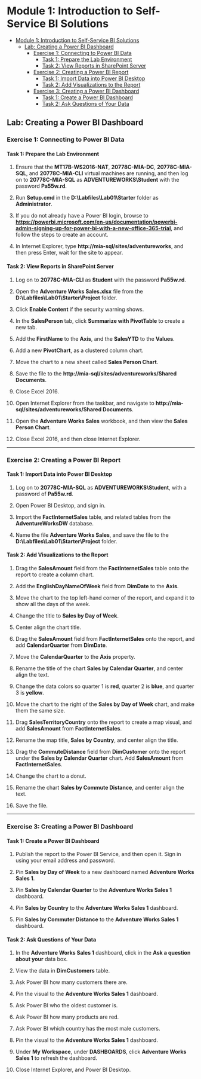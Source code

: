 # Module 1: Introduction to Self-Service BI Solutions

- [Module 1: Introduction to Self-Service BI Solutions](#module-1-introduction-to-self-service-bi-solutions)
  - [Lab: Creating a Power BI Dashboard](#lab-creating-a-power-bi-dashboard)
    - [Exercise 1: Connecting to Power BI Data](#exercise-1-connecting-to-power-bi-data)
      - [Task 1: Prepare the Lab Environment](#task-1-prepare-the-lab-environment)
      - [Task 2: View Reports in SharePoint Server](#task-2-view-reports-in-sharepoint-server)
    - [Exercise 2: Creating a Power BI Report](#exercise-2-creating-a-power-bi-report)
      - [Task 1: Import Data into Power BI Desktop](#task-1-import-data-into-power-bi-desktop)
      - [Task 2: Add Visualizations to the Report](#task-2-add-visualizations-to-the-report)
    - [Exercise 3: Creating a Power BI Dashboard](#exercise-3-creating-a-power-bi-dashboard)
      - [Task 1: Create a Power BI Dashboard](#task-1-create-a-power-bi-dashboard)
      - [Task 2: Ask Questions of Your Data](#task-2-ask-questions-of-your-data)


## Lab: Creating a Power BI Dashboard

### Exercise 1: Connecting to Power BI Data

#### Task 1: Prepare the Lab Environment

1. Ensure that the **MT17B-WS2016-NAT**, **20778C-MIA-DC**, **20778C-MIA-SQL**, and **20778C-MIA-CLI** virtual machines are running, and then log on to **20778C-MIA-SQL** as **ADVENTUREWORKS\Student** with the password **Pa55w.rd**.

2. Run **Setup.cmd** in the **D:\Labfiles\Lab01\Starter** folder as **Administrator**.

3. If you do not already have a Power BI login, browse to **https://powerbi.microsoft.com/en-us/documentation/powerbi-admin-signing-up-for-power-bi-with-a-new-office-365-trial**, and follow the steps to create an account.

4. In Internet Explorer, type **http://mia-sql/sites/adventureworks**, and then press Enter, wait for the site to appear.

#### Task 2: View Reports in SharePoint Server

1. Log on to **20778C-MIA-CLI** as **Student** with the password **Pa55w.rd**.

2. Open the **Adventure Works Sales.xlsx** file from the **D:\Labfiles\Lab01\Starter\Project** folder.

3. Click **Enable Content** if the security warning shows.

4. In the **SalesPerson** tab, click **Summarize with PivotTable** to create a new tab.

5. Add the **FirstName** to the **Axis**, and the **SalesYTD** to the **Values**.

6. Add a new **PivotChart**, as a clustered column chart.

7. Move the chart to a new sheet called **Sales Person Chart**.

8. Save the file to the **http://mia-sql/sites/adventureworks/Shared Documents**.

9. Close Excel 2016.

10. Open Internet Explorer from the taskbar, and navigate to **http://mia-sql/sites/adventureworks/Shared Documents**.

11. Open the **Adventure Works Sales** workbook, and then view the **Sales Person Chart**.

12. Close Excel 2016, and then close Internet Explorer.

---

### Exercise 2: Creating a Power BI Report

#### Task 1: Import Data into Power BI Desktop

1. Log on to **20778C-MIA-SQL** as **ADVENTUREWORKS\Student**, with a password of **Pa55w.rd**.

2. Open Power BI Desktop, and sign in.

3. Import the **FactInternetSales** table, and related tables from the **AdventureWorksDW** database.

4. Name the file **Adventure Works Sales**, and save the file to the **D:\Labfiles\Lab01\Starter\Project** folder.

#### Task 2: Add Visualizations to the Report

1. Drag the **SalesAmount** field from the **FactInternetSales** table onto the report to create a column chart.

2. Add the **EnglishDayNameOfWeek** field from **DimDate** to the **Axis**.

3. Move the chart to the top left-hand corner of the report, and expand it to show all the days of the week.

4. Change the title to **Sales by Day of Week**.

5. Center align the chart title.

6. Drag the **SalesAmount** field from **FactInternetSales** onto the report, and add **CalendarQuarter** from **DimDate**. 

7. Move the **CalendarQuarter** to the **Axis** property.

8. Rename the title of the chart **Sales by Calendar Quarter**, and center align the text.

9. Change the data colors so quarter 1 is **red**, quarter 2 is **blue**, and quarter 3 is **yellow**.

10. Move the chart to the right of the **Sales by Day of Week** chart, and make them the same size.

11. Drag **SalesTerritoryCountry** onto the report to create a map visual, and add **SalesAmount** from **FactInternetSales**.

12. Rename the map title, **Sales by Country**, and center align the title.

13. Drag the **CommuteDistance** field from **DimCustomer** onto the report under the **Sales by Calendar Quarter** chart. Add **SalesAmount** from **FactInternetSales**.

14. Change the chart to a donut.

15. Rename the chart **Sales by Commute Distance**, and center align the text.

16. Save the file.

---

### Exercise 3: Creating a Power BI Dashboard

#### Task 1: Create a Power BI Dashboard

1. Publish the report to the Power BI Service, and then open it. Sign in using your email address and password.

2. Pin **Sales by Day of Week** to a new dashboard named **Adventure Works Sales 1**.

3. Pin **Sales by Calendar Quarter** to the **Adventure Works Sales 1** dashboard.

4. Pin **Sales by Country** to the **Adventure Works Sales 1** dashboard.

5. Pin **Sales by Commuter Distance** to the **Adventure Works Sales 1** dashboard.

#### Task 2: Ask Questions of Your Data

1. In the **Adventure Works Sales 1** dashboard, click in the **Ask a question about your** data box.

2. View the data in **DimCustomers** table.

3. Ask Power BI how many customers there are.

4. Pin the visual to the **Adventure Works Sales 1** dashboard.

5. Ask Power BI who the oldest customer is.

6. Ask Power BI how many products are red.

7. Ask Power BI which country has the most male customers.

8. Pin the visual to the **Adventure Works Sales 1** dashboard.

9. Under **My Workspace**, under **DASHBOARDS**, click **Adventure Works Sales 1** to refresh the dashboard.

10. Close Internet Explorer, and Power BI Desktop.
